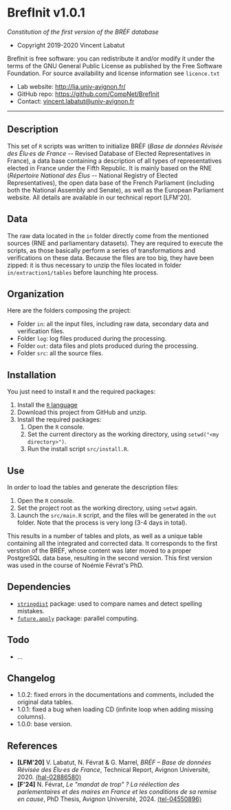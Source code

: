 BrefInit v1.0.1
===================
*Constitution of the first version of the BRÉF database*

* Copyright 2019-2020 Vincent Labatut

BrefInit is free software: you can redistribute it and/or modify it under the terms of the GNU General Public License as published by the Free Software Foundation. For source availability and license information see `licence.txt`

* Lab website: http://lia.univ-avignon.fr/
* GitHub repo: https://github.com/CompNet/BrefInit
* Contact: vincent.labatut@univ-avignon.fr

-----------------------------------------------------------------------

## Description
This set of `R` scripts was written to initialize BRÉF (*Base de données Révisée des Élu·es de France* -- Revised Database of Elected Representatives in France), a data base containing a description of all types of representatives elected in France under the Fifth Republic. It is mainly based on the RNE (*Répertoire National des Élus* -- National Registry of Elected Representatives), the open data base of the French Parliament (including both the National Assembly and Senate), as well as the European Parliament website. All details are available in our technical report [LFM'20].


## Data
The raw data located in the `in` folder directly come from the mentioned sources (RNE and parliamentary datasets). They are required to execute the scripts, as those basically perform a series of transformations and verifications on these data. Because the files are too big, they have been zipped: it is thus necessary to unzip the files located in folder `in/extraction1/tables` before launching hte process.


## Organization
Here are the folders composing the project:
* Folder `in`: all the input files, including raw data, secondary data and verification files.
* Folder `log`: log files produced during the processing.
* Folder `out`: data files and plots produced during the processing.
* Folder `src`: all the source files.


## Installation
You just need to install `R` and the required packages:

1. Install the [`R` language](https://www.r-project.org/)
2. Download this project from GitHub and unzip.
3. Install the required packages: 
   1. Open the `R` console.
   2. Set the current directory as the working directory, using `setwd("<my directory>")`.
   3. Run the install script `src/install.R`.


## Use
In order to load the tables and generate the description files:

1. Open the `R` console.
2. Set the project root as the working directory, using `setwd` again.
3. Launch the `src/main.R` script, and the files will be generated in the `out` folder. Note that the process is very long (3-4 days in total).

This results in a number of tables and plots, as well as a unique table containing all the integrated and corrected data. It corresponds to the first verstion of the BRÉF, whose content was later moved to a proper PostgreSQL data base, resulting in the second version. This first version was used in the course of Noémie Févrat's PhD.


## Dependencies
* [`stringdist`](https://cran.r-project.org/web/packages/stringdist/index.html) package: used to compare names and detect spelling mistakes.
* [`future.apply`](https://cran.r-project.org/web/packages/future.apply/index.html) package: parallel computing.


## Todo
* ...


## Changelog
* 1.0.2: fixed errors in the documentations and comments, included the original data tables.
* 1.0.1: fixed a bug when loading CD (infinite loop when adding missing columns).
* 1.0.0: base version.


## References
 * **[LFM'20]** V. Labatut, N. Févrat & G. Marrel, *BRÉF – Base de données Révisée des Élu·es de France*, Technical Report, Avignon Université, 2020. [⟨hal-02886580⟩](https://hal.archives-ouvertes.fr/hal-02886580)
 * **[F'24]** N. Févrat, *Le "mandat de trop" ? La réélection des parlementaires et des maires en France et les conditions de sa remise en cause*, PhD Thesis, Avignon Université, 2024. [⟨tel-04550896⟩](https://hal.archives-ouvertes.fr/tel-04550896)
